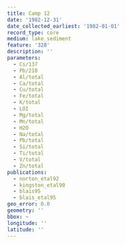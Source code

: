 ```yaml
---
title: Camp 12
date: '1982-12-31'
date_collected_earliest: '1982-01-01'
record_type: core
medium: lake_sediment
feature: '328'
description: ''
parameters:
  - Cs/137
  - Pb/210
  - Al/total
  - Ca/total
  - Cu/total
  - Fe/total
  - K/total
  - LOI
  - Mg/total
  - Mn/total
  - H2O
  - Na/total
  - Pb/total
  - Si/total
  - Ti/total
  - V/total
  - Zn/total
publications:
  - norton_etal92
  - kingston_etal90
  - blais95
  - blais_etal95
geo_error: 0.0
geometry: ''
bbox: ~
longitude: ''
latitude: ''
---
```

